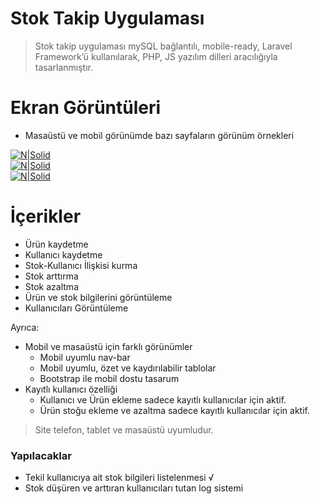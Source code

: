 <h1 class="code-line" data-line-start=0 data-line-end=1 ><a id="Stok_Takip_Uygulamas_0"></a>Stok Takip Uygulaması</h1>
 
<blockquote>
<p class="has-line-data" data-line-start="5" data-line-end="6">Stok takip uygulaması mySQL bağlantılı, mobile-ready, Laravel Framework’ü kullanılarak, PHP, JS yazılım dilleri aracılığıyla tasarlanmıştır.</p>
</blockquote>

<h1 class="code-line" data-line-start=2 data-line-end=3 ><a id="Ekran_Grntleri_2"></a>Ekran Görüntüleri</h1>
<ul>
<li class="has-line-data" data-line-start="4" data-line-end="5">Masaüstü ve mobil görünümde bazı sayfaların görünüm örnekleri</li>
</ul>
<p class="has-line-data" data-line-start="7" data-line-end="10"><a href="https://staj.site/owners"><img src="https://i.ibb.co/CJCF8xq/Ekran-Resmi-2019-09-02-13-23-01.png" alt="N|Solid"></a><br>
<a href="https://staj.site/products"><img src="https://i.ibb.co/N29hCbj/Ekran-Resmi-2019-09-02-13-22-19.png" alt="N|Solid"></a><br>
<a href="https://staj.site/products/create"><img src="https://i.ibb.co/C0Gwxj1/Ekran-Resmi-2019-09-02-13-19-40.png" alt="N|Solid"></a></p>

<h1 class="code-line" data-line-start=11 data-line-end=12 ><a id="erikler_11"></a>İçerikler</h1>
<ul>
<li class="has-line-data" data-line-start="13" data-line-end="14">Ürün kaydetme</li>
<li class="has-line-data" data-line-start="14" data-line-end="15">Kullanıcı kaydetme</li>
<li class="has-line-data" data-line-start="15" data-line-end="16">Stok-Kullanıcı İlişkisi kurma</li>
<li class="has-line-data" data-line-start="16" data-line-end="17">Stok arttırma</li>
<li class="has-line-data" data-line-start="17" data-line-end="18">Stok azaltma</li>
<li class="has-line-data" data-line-start="18" data-line-end="19">Ürün ve stok bilgilerini görüntüleme</li>
<li class="has-line-data" data-line-start="19" data-line-end="20">Kullanıcıları Görüntüleme</li>
</ul>
<p class="has-line-data" data-line-start="22" data-line-end="23">Ayrıca:</p>
<ul>
<li class="has-line-data" data-line-start="23" data-line-end="27">Mobil ve masaüstü için farklı görünümler
<ul>
<li class="has-line-data" data-line-start="24" data-line-end="25">Mobil uyumlu nav-bar</li>
<li class="has-line-data" data-line-start="25" data-line-end="26">Mobil uyumlu, özet ve kaydırılabilir tablolar</li>
<li class="has-line-data" data-line-start="26" data-line-end="27">Bootstrap ile mobil dostu tasarum</li>
</ul>
</li>
<li class="has-line-data" data-line-start="27" data-line-end="30">Kayıtlı kullanıcı özelliği
<ul>
<li class="has-line-data" data-line-start="28" data-line-end="29">Kullanıcı ve Ürün ekleme sadece kayıtlı kullanıcılar için aktif.</li>
<li class="has-line-data" data-line-start="29" data-line-end="30">Ürün stoğu ekleme ve azaltma sadece kayıtlı kullanıcılar için aktif.</li>
</ul>
</li>
</ul>
<blockquote>
<p class="has-line-data" data-line-start="33" data-line-end="34">Site telefon, tablet ve masaüstü uyumludur.</p>
</blockquote>
<h3 class="code-line" data-line-start=39 data-line-end=40 ><a id="Yaplacaklar_39"></a>Yapılacaklar</h3>
<ul>
<li class="has-line-data" data-line-start="41" data-line-end="42">Tekil kullanıcıya ait stok bilgileri listelenmesi √</li>
<li class="has-line-data" data-line-start="42" data-line-end="43">Stok düşüren ve arttıran kullanıcıları tutan log sistemi</li>
</ul>

 
